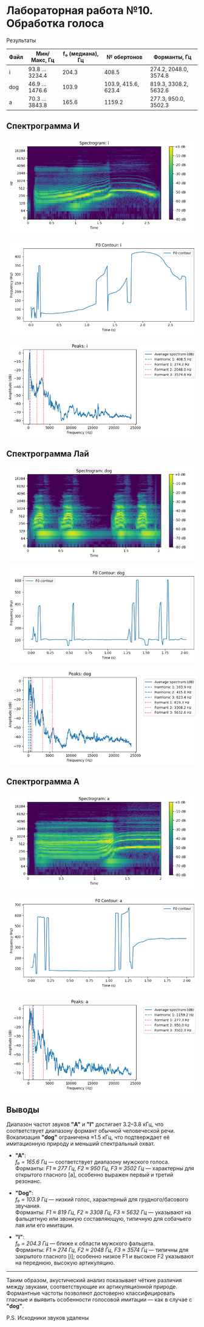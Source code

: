 # Лабораторная работа №10. Обработка голоса

Результаты

| Файл | Мин/Макс, Гц    | f₀ (медиана), Гц | № обертонов         | Форманты, Гц           |
|------|-----------------|------------------|---------------------|------------------------|
| i    | 93.8 … 3234.4   | 204.3            | 408.5               | 274.2, 2048.0, 3574.8  |
| dog  | 46.9 … 1476.6   | 103.9            | 103.9, 415.6, 623.4 | 819.3, 3308.2, 5632.6  |
| a    | 70.3 … 3843.8   | 165.6            | 1159.2              | 277.3, 950.0, 3502.3   |

## Спектрограмма И

![voice](../results/spec_i.png)

![voice](../results/f0_i.png)

![voice](../results/peaks_i.png)

## Спектрограмма Лай

![voice](../results/spec_dog.png)

![voice](../results/f0_dog.png)

![voice](../results/peaks_dog.png)

## Спектрограмма А

![voice](../results/spec_a.png)

![voice](../results/f0_a.png)

![voice](../results/peaks_a.png)

## Выводы

Диапазон частот звуков **"A"** и **"I"** достигает 3.2–3.8 кГц, что соответствует диапазону формант обычной человеческой речи. Вокализация **"dog"** ограничена ≈1.5 кГц, что подтверждает её имитационную природу и меньший спектральный охват.

- **"A"**:  
  *f₀ = 165.6 Гц* — соответствует диапазону мужского голоса.  
  Форманты: *F1 ≈ 277 Гц*, *F2 ≈ 950 Гц*, *F3 ≈ 3502 Гц* — характерны для открытого гласного [a], особенно выражен первый и третий резонанс.

- **"Dog"**:  
  *f₀ = 103.9 Гц* — низкий голос, характерный для грудного/басового звучания.  
  Форманты: *F1 ≈ 819 Гц*, *F2 ≈ 3308 Гц*, *F3 ≈ 5632 Гц* — указывают на фальцетную или звонкую составляющую, типичную для собачьего лая или его имитации.

- **"I"**:  
  *f₀ = 204.3 Гц* — ближе к области мужского фальцета.  
  Форманты: *F1 ≈ 274 Гц*, *F2 ≈ 2048 Гц*, *F3 ≈ 3574 Гц* — типичны для закрытого гласного [i]; особенно низкое F1 и высокое F2 указывают на переднюю, высокую артикуляцию.

---

Таким образом, акустический анализ показывает чёткие различия между звуками, соответствующие их артикуляционной природе.  
Формантные частоты позволяют достоверно классифицировать гласные и выявить особенности голосовой имитации — как в случае с **"dog"**.

P.S. Исходники звуков удалены